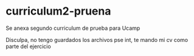 # curriculum2-pruena
Se anexa segundo curriculum de prueba para Ucamp

Disculpa, no tengo guardados los archivos pse int, te mando mi cv como parte del ejercicio
